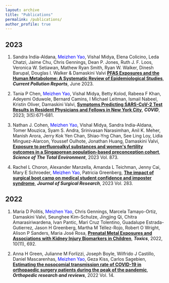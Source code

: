 ```yaml
---
layout: archive
title: "Publications"
permalink: /publications/
author_profile: true
---
```



## 2023

1. <span style="text-align: justify"> Sandra India-Aldana, <span style ="color:blue">Meizhen Yao</span>, Vishal Midya, Elena Colicino, Leda Chatzi, Jaime Chu, Chris Gennings, Dean P. Jones, Ruth J. F. Loos, Veronica W. Setiawan, Mathew Ryan Smith, Ryan W. Walker, Dinesh Barupal, Douglas I. Walker & Damaskini Valvi <span style ="color:purple"> [**PFAS Exposures and the Human Metabolome: A Systematic Review of Epidemiological Studies**](https://link.springer.com/article/10.1007/s40726-023-00269-4)</span>, **_Current Pollution Reports_**, June 2023. </span>

1. <span style="text-align: justify"> Tania P Chen, <span style ="color:blue">Meizhen Yao</span>, Vishal Midya, Betty Kolod, Rabeea F Khan, Adeyemi Oduwole, Bernard Camins, I Michael Leitman, Ismail Nabeel, Kristin Oliver, Damaskini Valvi, <span style ="color:purple"> [**Symptoms Predicting SARS-CoV-2 Test Results in Resident Physicians and Fellows in New York City**](https://doi.org/10.3390/covid3050049)</span>, **_COVID_**, 2023; 3(5):671-681. </span>

1. <span style="text-align: justify"> Nathan J. Cohen, <span style ="color:blue">Meizhen Yao</span>, Vishal Midya, Sandra India-Aldana, Tomer Mouzica, Syam S. Andra, Srinivasan Narasimhan, Anil K. Meher, Manish Arora, Jerry Kok Yen Chan, Shiao-Yng Chan, See Ling Loy, Lidia Minguez-Alarcon, Youssef Oulhote, Jonathan Huang, Damaskini Valvi,  <span style ="color:purple"> [**Exposure to perfluoroalkyl substances and women's fertility outcomes in a Singaporean population-based preconception cohort**](https://www.sciencedirect.com/science/article/abs/pii/S0048969723008835)</span>, **_Science of The Total Environment_**, 2023 Vol. 873. </span>

1. <span style="text-align: justify"> Rachel L Choron, Alexander Manzella, Amanda L Teichman, Jenny Cai, Mary E Schroeder, <span style ="color:blue">Meizhen Yao</span>, Patricia Greenberg,  <span style ="color:purple"> [**The impact of surgical boot camp on medical student confidence and imposter syndrome**](https://doi.org/10.1016/j.jss.2022.11.013)</span>, **_Journal of Surgical Research_**, 2023 Vol. 283. </span>

## 2022

1. <span style="text-align: justify"> Maria D Politis, <span style ="color:blue">Meizhen Yao</span>, Chris Gennings, Marcela Tamayo-Ortiz, Damaskini Valvi, Seunghee Kim-Schulze, Jingjing Qi, Chitra Amarasiriwardena, Ivan Pantic, Mari Cruz Tolentino, Guadalupe Estrada-Gutierrez, Jason H Greenberg, Martha M Téllez-Rojo, Robert O Wright, Alison P Sanders, Maria José Rosa,  <span style ="color:purple"> [**Prenatal Metal Exposures and Associations with Kidney Injury Biomarkers in Children**](https://doi.org/10.3390/toxics10110692)</span>, **_Toxics_**, 2022, 10(11), 692. </span>

1. <span style="text-align: justify"> Anna H Green, Julianne M Forlizzi, Joseph Boyle, Wilfrido J Castillo, Daniel Mascarenhas, <span style ="color:blue">Meizhen Yao</span>, Geza Kiss, Carlos Sagebien,  <span style ="color:purple"> [**Estimating the nosocomial transmission rate of COVID-19 in orthopaedic surgery patients during the peak of the pandemic**](10.2147/ORR.S361116)</span>, **_Orthopedic research and reviews_**, 2022 Vol. 14. </span>















